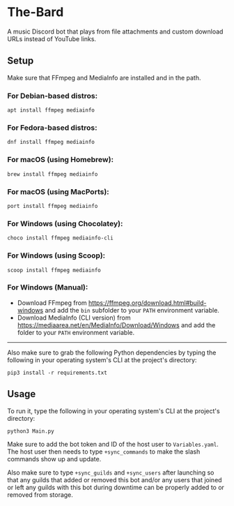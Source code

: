 # The-Bard
A music Discord bot that plays from file attachments and custom download URLs instead of YouTube links.

## Setup
Make sure that FFmpeg and MediaInfo are installed and in the path.

### For Debian-based distros:
```
apt install ffmpeg mediainfo
```

### For Fedora-based distros:
```
dnf install ffmpeg mediainfo
```

### For macOS (using Homebrew):
```
brew install ffmpeg mediainfo
```

### For macOS (using MacPorts):
```
port install ffmpeg mediainfo
```

### For Windows (using Chocolatey):
```
choco install ffmpeg mediainfo-cli
```

### For Windows (using Scoop):
```
scoop install ffmpeg mediainfo
```

### For Windows (Manual):
+ Download FFmpeg from https://ffmpeg.org/download.html#build-windows and add the `bin` subfolder to your `PATH` environment variable.
+ Download MediaInfo (CLI version) from https://mediaarea.net/en/MediaInfo/Download/Windows and add the folder to your `PATH` environment variable.

---

Also make sure to grab the following Python dependencies by typing the following in your operating system's CLI at the project's directory:

```
pip3 install -r requirements.txt
```

## Usage

To run it, type the following in your operating system's CLI at the project's directory:

```
python3 Main.py
```

Make sure to add the bot token and ID of the host user to `Variables.yaml`. The host user then needs to type `+sync_commands` to make the slash commands show up and update.

Also make sure to type `+sync_guilds` and `+sync_users` after launching so that any guilds that added or removed this bot
and/or any users that joined or left any guilds with this bot during downtime can be properly added to or removed from storage.
